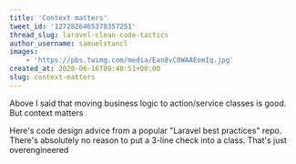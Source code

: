```yaml
---
title: 'Context matters'
tweet_id: '1272826465378357251'
thread_slug: laravel-clean-code-tactics
author_username: samuelstancl
images:
    - 'https://pbs.twimg.com/media/Ean8vC0WAAEomIq.jpg'
created_at: 2020-06-16T09:40:51+00:00
slug: context-matters
---
```


Above I said that moving business logic to action/service classes is good. But context matters

Here's code design advice from a popular "Laravel best practices" repo. There's absolutely no reason to put a 3-line check into a class. That's just overengineered